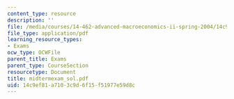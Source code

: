 ```yaml
---
content_type: resource
description: ''
file: /media/courses/14-462-advanced-macroeconomics-ii-spring-2004/14c9ef81a7103c9d6f15f51977e59d8c_midtermexam_sol.pdf
file_type: application/pdf
learning_resource_types:
- Exams
ocw_type: OCWFile
parent_title: Exams
parent_type: CourseSection
resourcetype: Document
title: midtermexam_sol.pdf
uid: 14c9ef81-a710-3c9d-6f15-f51977e59d8c
---
```

